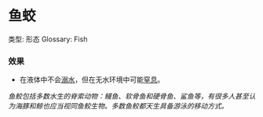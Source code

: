 # 鱼蛟

类型: 形态
Glossary: Fish

### 效果

- 在液体中不会[溺水](https://www.notion.so/1b4d619a067b800a9357d86c125290e8?pvs=21)，但在无水环境中可能[窒息](https://www.notion.so/1b4d619a067b80f8b0b1f2c49af1479a?pvs=21)。

*鱼鲛包括多数水生的脊索动物：鳗鱼、软骨鱼和硬骨鱼、鲨鱼等，有很多人甚至认为海豚和鲸也应当视同鱼鲛生物。多数鱼鲛都天生具备游泳的移动方式。*